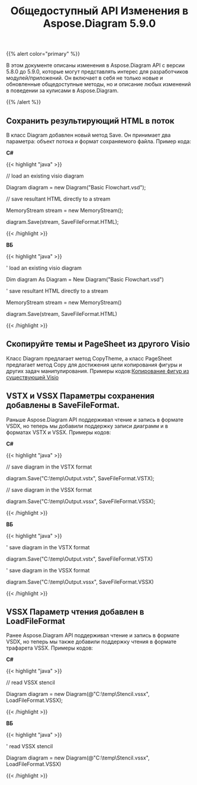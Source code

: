 ﻿---
title: Общедоступный API Изменения в Aspose.Diagram 5.9.0
type: docs
weight: 10
url: /ru/net/public-api-changes-in-aspose-diagram-5-9-0/
---
{{% alert color="primary" %}} 

В этом документе описаны изменения в Aspose.Diagram API с версии 5.8.0 до 5.9.0, которые могут представлять интерес для разработчиков модулей/приложений. Он включает в себя не только новые и обновленные общедоступные методы, но и описание любых изменений в поведении за кулисами в Aspose.Diagram.

{{% /alert %}} 
## **Сохранить результирующий HTML в поток**
В класс Diagram добавлен новый метод Save. Он принимает два параметра: объект потока и формат сохраняемого файла.
Пример кода:

**C#**

{{< highlight "java" >}}

 // load an existing visio diagram

Diagram diagram = new Diagram("Basic Flowchart.vsd");

// save resultant HTML directly to a stream

MemoryStream stream = new MemoryStream();

diagram.Save(stream, SaveFileFormat.HTML);

{{< /highlight >}}

**ВБ**

{{< highlight "java" >}}

 ' load an existing visio diagram

Dim diagram As Diagram = New Diagram("Basic Flowchart.vsd")

' save resultant HTML directly to a stream

MemoryStream stream = new MemoryStream()

diagram.Save(stream, SaveFileFormat.HTML)

{{< /highlight >}}
## **Скопируйте темы и PageSheet из другого Visio**
Класс Diagram предлагает метод CopyTheme, а класс PageSheet предлагает метод Copy для достижения цели копирования фигуры и других задач манипулирования.
 Примеры кодов:[Копирование фигур из существующей Visio](/diagram/ru/net/add-retrieve-copy-and-read-visio-shape-data/)
## **VSTX и VSSX Параметры сохранения добавлены в SaveFileFormat.**
Раньше Aspose.Diagram API поддерживал чтение и запись в формате VSDX, но теперь мы добавили поддержку записи диаграмм и в форматах VSTX и VSSX. Примеры кодов:

**C#**

{{< highlight "java" >}}

 // save diagram in the VSTX format

diagram.Save("C:\\temp\\Output.vstx", SaveFileFormat.VSTX);

// save diagram in the VSSX format

diagram.Save("C:\\temp\\Output.vssx", SaveFileFormat.VSSX);

{{< /highlight >}}

**ВБ**

{{< highlight "java" >}}

 ' save diagram in the VSTX format

diagram.Save("C:\\temp\\Output.vstx", SaveFileFormat.VSTX)

' save diagram in the VSSX format

diagram.Save("C:\\temp\\Output.vssx", SaveFileFormat.VSSX)

{{< /highlight >}}
## **VSSX Параметр чтения добавлен в LoadFileFormat**
Ранее Aspose.Diagram API поддерживал чтение и запись в формате VSDX, но теперь мы также добавили поддержку чтения в формате трафарета VSSX. Примеры кодов:

**C#**

{{< highlight "java" >}}

 // read VSSX stencil

Diagram diagram = new Diagram(@"C:\temp\Stencil.vssx", LoadFileFormat.VSSX);

{{< /highlight >}}

**ВБ**

{{< highlight "java" >}}

 ' read VSSX stencil

Diagram diagram = new Diagram(@"C:\temp\Stencil.vssx", LoadFileFormat.VSSX)

{{< /highlight >}}
